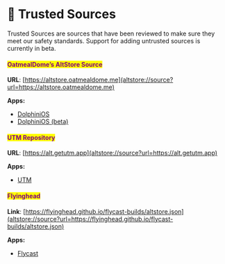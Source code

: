 # 🔎 Trusted Sources

Trusted Sources are sources that have been reviewed to make sure they meet our safety standards. Support for adding untrusted sources is currently in beta.

#### <mark style="color:purple;">OatmealDome’s AltStore Source</mark> <a href="#mark-stylecolorpurpleoatmealdomes-sourcemark" id="mark-stylecolorpurpleoatmealdomes-sourcemark"></a>

**URL**: [https://altstore.oatmealdome.me](altstore://source?url=https://altstore.oatmealdome.me)

**Apps:**

* [DolphiniOS](https://dolphinios.oatmealdome.me)
* [DolphiniOS (beta)](https://dolphinios.oatmealdome.me/beta)

#### <mark style="color:purple;">UTM Repository</mark>

**URL**: [https://alt.getutm.app](altstore://source?url=https://alt.getutm.app)

**Apps:**

* [UTM](https://getutm.app/)

#### <mark style="color:purple;">Flyinghead</mark> <a href="#mark-stylecolorpurpleflyingheads-sourcemark" id="mark-stylecolorpurpleflyingheads-sourcemark"></a>

**Link**: [https://flyinghead.github.io/flycast-builds/altstore.json](altstore://source?url=https://flyinghead.github.io/flycast-builds/altstore.json)

**Apps:**

* [Flycast](https://utip.io/flyinghead)
